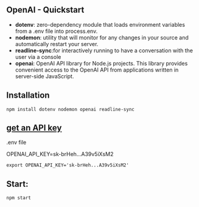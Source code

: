 ## OpenAI - Quickstart

- **dotenv**: zero-dependency module that loads environment variables from a .env file into process.env.
- **nodemon**: utility that will monitor for any changes in your source and automatically restart your server.
- **readline-sync**:for interactively running to have a conversation with the user via a console
- **openai**: OpenAI API library for Node.js projects. This library provides convenient access to the OpenAI API from applications written in server-side JavaScript.

## Installation

`npm install dotenv nodemon openai readline-sync`

## [get an API key](https://platform.openai.com/account/api-keys)

.env file

OPENAI_API_KEY=sk-brHeh...A39v5iXsM2

`export OPENAI_API_KEY='sk-brHeh...A39v5iXsM2'`

## Start:

`npm start`
